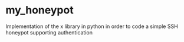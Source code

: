 # my_honeypot
Implementation of the x library in python in order to code a simple SSH honeypot supporting authentication
